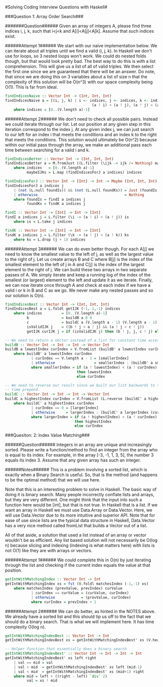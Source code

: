 #Solving Coding Interview Questions with Haskell#

###Question 1: Array Order Search###

#######Question######
Given an array of integers A, please find three indices i, j, k, such that i<j<k and A[i]<A[j]<A[k]. Assume that such indices exist.

######Attempt 1######
We start with our naive implementation below. We can iterate about all triples until we find a valid (i, j, k). In Haskell we don't use for loops, so 3 nested loops won't work. We could do nested folds though, but that would look pretty bad. The best way to do this is with a list comprehension. This will give us a list of all of valid triples. We then select the first one since we are guaranteed that there will be an answer. Do note, that since we are doing this on 3 variables about a list of size n that the complexity of this solution will be O(n^3) with our space complexity being O(1). This is far from ideal.

````haskell
findIndicesNaive :: Vector Int -> (Int, Int, Int)
findIndicesNaive a = [(i, j, k) | i <- indices, j <- indices, k <- indices, i < j, j < k,
                                        (a ! i) < (a ! j), (a ! j) < (a ! k) ] !! 0
    where indices = [0..(V.length a)-1]
````

######Attempt 2######
We don't need to check all possible pairs. Instead we could iterate through our list. Let our position at any given step in this iteration correspond to the index j. At any given index j, we can just search to our left for an index i that meets the conditions and an index k to the right that meets the conditions. This solution would ultimately be O(n^2) because within our initial pass through the array, we make an additional pass each time between searching for a valid i and k.

````haskell
findIndicesBetter :: Vector Int -> (Int, Int, Int)
findIndicesBetter a = M.fromJust ((L.filter (\ijk -> ijk /= Nothing) maybeIJKs) !! 0)
    where indices   = [0..(V.length a)-1]
          maybeIJKs = L.map (findIndicesForJ a indices) indices

findIndicesForJ :: Vector Int -> [Int] -> Int -> Maybe (Int, Int, Int)
findIndicesForJ a indices j
    | (not (L.null foundIs)) && (not (L.null foundKs)) = Just (foundIs !! 0, j, foundKs !! 0)
    | otherwise                                        = Nothing
    where foundIs = findI a indices j
          foundKs = findK a indices j

findI :: Vector Int -> [Int] -> Int -> [Int]
findI a indices j = L.filter (\i -> (a ! i) < (a ! j)) is
    where is = L.take j indices

findK :: Vector Int -> [Int] -> Int -> [Int]
findK a indices j = L.filter (\k -> (a ! j) < (a ! k)) ks
    where ks = L.drop (j + 1) indices
````

######Attempt 3######
We can do even better though. For each A[j] we need to know the smallest value to the left of j, as well as the largest value to the right of j. Let us create arrays B and C where B[j] is the index of the smallest element to the left of j in A and C[j] is the index of the largest element to the right of j. We can build these two arrays in two separate passes of A. We simply iterate and keep a running log of the index of the smallest (or largest) element to the left and update it as we iterate. Finally, we can now iterate once through A and check at each index if we have a valid i or k in B and C as we go. We never make any nested passes and so our solution is O(n).

````haskell
findIndicesBest :: Vector Int -> (Int, Int, Int)
findIndicesBest a = L.foldl getIJK (-1,-1,-1) indices
    where indices         = [0..(V.length a)-1]
          b               = buildB a 0 0
          c               = buildC a (V.length a - 1) (V.length a - 1)
          isValidIJK j    = ((b ! j < a ! j) && (a ! j < c ! j))
          getIJK curIJK j = if (isValidIJK j) then (b ! j, j, c ! j) else curIJK

-- We need to return a Vector instead of a list for constant time access
buildB :: Vector Int -> Int -> Int -> Vector Int
buildB a lowestIndex curIndex = V.fromList (buildB' a lowestIndex curIndex)
    where buildB' a lowestIndex curIndex
            | curIndex == V.length a - 1 = [smallerIndex]
            | otherwise                  = smallerIndex : (buildB' a smallerIndex (curIndex + 1))
            where smallerIndex = if (a ! lowestIndex) < (a ! curIndex)
                                 then lowestIndex
                                 else curIndex

-- We need to reverse our result since we built our list backwards to take advantage of constant
-- time prepend.
buildC :: Vector Int -> Int -> Int -> Vector Int
buildC a highestIndex curIndex = V.fromList (L.reverse (buildC' a highestIndex curIndex))
    where buildC' a highestIndex curIndex
            | curIndex == 0 = [largerIndex]
            | otherwise     = largerIndex : (buildC' a largerIndex (curIndex - 1))
            where largerIndex = if (a ! highestIndex) > (a ! curIndex)
                                then highestIndex
                                else curIndex
````

###Quesiton: 2: Index Value Matching###

######Question######
Integers in an array are unique and increasingly sorted. Please write a function/method to find an integer from the array who is equal to its index. For example, in the array [-3, -1, 1, 3, 5], the number 3 equals its index 3. Assume that any given array has such an integer.

######Notes######
This is a problem involving a sorted list, which is exactly when a Binary Search is useful. So, that is the method (and happens to be the optimal method) that we will use here.

Note that this is an interesting problem to solve in Haskell. The basic way of doing it is binary search. Many people incorrectly conflate lists and arrays, but they are very different. One might think that the input into such a function here would be [int], but that is not true. In Haskell that is a list. If we want an array in Haskell we must use Data.Array or Data.Vector. Here, we will use Data.Vector due to its more intuitive and superior API. Note that for ease of use since lists are the typical data structure in Haskell, Data.Vector has a very nice method called fromList that builds a Vector out of a list.

All of that aside, a solution that used a list instead of an array or vector wouldn't be as efficient. Any list based solution will not necessarily be O(log n) because slicing and indexing (indexing is what matters here) with lists is not O(1) like they are with arrays or vectors.

######Attempt 1######
We could complete this in O(n) by just iterating through the list and checking if the current index equals the value at that position.

````haskell
getIntWithMatchingIndex :: Vector Int -> Int
getIntWithMatchingIndex xs = fst (V.foldl matchesIndex (-1,-1) xs)
    where matchesIndex (prevValue, prevIndex) curValue
            | curIndex == curValue = (curValue, curIndex)
            | otherwise            = (prevValue, curIndex)
            where curIndex = prevIndex + 1
````

######Attempt 2######
We can do better, as hinted in the NOTES above. We already have a sorted list and this should tip us off to the fact that we should do a binary search. That is what we will implement here. It has time complexity O(log n).

````haskell
getIntWithMatchingIndexBest :: Vector Int -> Int
getIntWithMatchingIndexBest xs = getIntWithMatchingIndexBest' xs (V.head xs) (V.last xs)

-- Helper function that essentially does a binary search
getIntWithMatchingIndexBest' :: Vector Int -> Int -> Int -> Int
getIntWithMatchingIndexBest' xs left right
    | val == mid = val
    | val > mid  = getIntWithMatchingIndexBest' xs left (mid-1)
    | val < mid  = getIntWithMatchingIndexBest' xs (mid+1) right
    where mid = left + ((right - left) `div` 2)
          val = xs ! mid
````
